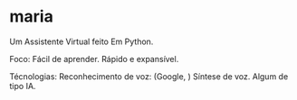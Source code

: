 # maria
 Um Assistente Virtual feito Em Python.

 Foco:
    Fácil de aprender.
    Rápido e expansível.

Técnologias:
    Reconhecimento de voz: (Google, )
    Síntese de voz.
    Algum de tipo IA.
